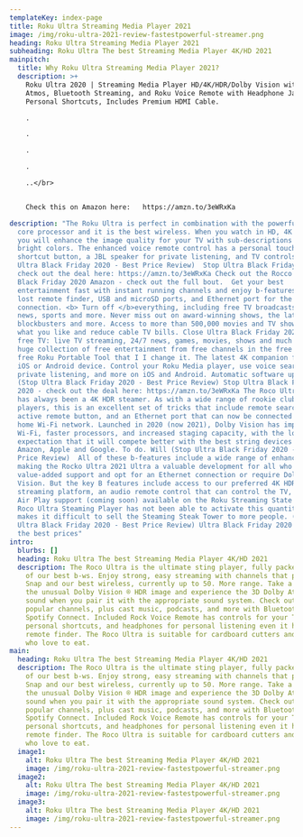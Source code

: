 ```yaml
---
templateKey: index-page
title: Roku Ultra Streaming Media Player 2021
image: /img/roku-ultra-2021-review-fastestpowerful-streamer.png
heading: Roku Ultra Streaming Media Player 2021
subheading: Roku Ultra The best Streaming Media Player 4K/HD 2021
mainpitch:
  title: Why Roku Ultra Streaming Media Player 2021?
  description: >+
    Roku Ultra 2020 | Streaming Media Player HD/4K/HDR/Dolby Vision with Dolby
    Atmos, Bluetooth Streaming, and Roku Voice Remote with Headphone Jack and
    Personal Shortcuts, Includes Premium HDMI Cable.

    .

    .

    .

    .

    ..</br>


    Check this on Amazon here:   https://amzn.to/3eWRxKa

description: "The Roku Ultra is perfect in combination with the powerful quad
  core processor and it is the best wireless. When you watch in HD, 4K or HDR,
  you will enhance the image quality for your TV with sub-descriptions and
  bright colors. The enhanced voice remote control has a personal touch control
  shortcut button, a JBL speaker for private listening, and TV controls. (Stop
  Ultra Black Friday 2020 - Best Price Review)  Stop Ultra Black Friday 2020 -
  check out the deal here: https://amzn.to/3eWRxKa Check out the Rocco Ultra
  Black Friday 2020 Amazon - check out the full bout.  Get your best
  entertainment fast with instant running channels and enjoy b-features like
  lost remote finder, USB and microSD ports, and Ethernet port for the ultimate
  connection. <b> Turn off </b>everything, including free TV broadcasts, live
  news, sports and more. Never miss out on award-winning shows, the latest
  blockbusters and more. Access to more than 500,000 movies and TV shows. Follow
  what you like and reduce cable TV bills. Close Ultra Black Friday 2020  Enjoy
  free TV: live TV streaming, 24/7 news, games, movies, shows and much more, a
  huge collection of free entertainment from free channels in the free channel
  free Roku Portable Tool that I I change it. The latest 4K companion for your
  iOS or Android device. Control your Roku Mеdiа player, use voice search, enjoy
  private listening, and more on iOS and Android. Automatic software updates.
  (Stop Ultra Black Friday 2020 - Best Price Review) Stop Ultra Black Friday
  2020 - check out the deal here: https://amzn.to/3eWRxKa The Roco Ultra 2021
  has always been a 4K HDR steamer. As with a wide range of rookie clubs and
  players, this is an excellent set of tricks that include remote search, an
  active remote button, and an Ethernet port that can now be connected to the
  home Wi-Fi network. Launched in 2020 (now 2021), Dolby Vision has improved
  Wi-Fi, faster processors, and increased staging capacity, with the long-term
  expectation that it will compete better with the best string devices from
  Amazon, Apple and Google. To do. Will (Stop Ultra Black Friday 2020 - Best
  Price Review)  All of these b-features include a wide range of enhancements,
  making the Rocko Ultra 2021 Ultra a valuable development for all who provide
  value-added support and opt for an Ethernet connection or require Dolby
  Vision. But the key B features include access to our preferred 4K HDR
  streaming platform, an audio remote control that can control the TV, and Apple
  Air Play support (coming soon) available on the Roku Streaming State Plus. The
  Roco Ultra Steaming Player has not been able to activate this quantity, which
  makes it difficult to sell the Steaming Steak Tower to more people. (Stop
  Ultra Black Friday 2020 - Best Price Review) Ultra Black Friday 2020 Check out
  the best prices"
intro:
  blurbs: []
  heading: Roku Ultra The best Streaming Media Player 4K/HD 2021
  description: The Roco Ultra is the ultimate sting player, fully packed with all
    of our best b-ws. Enjoy strong, easy streaming with channels that put us on
    Snap and our best wireless, currently up to 50. More range. Take a look at
    the unusual Dolby Vision ® HDR image and experience the 3D Dolby Atmos®
    sound when you pair it with the appropriate sound system. Check out the most
    popular channels, plus cast music, podcasts, and more with Bluetooth and
    Spotify Connect. Included Rock Voice Remote has controls for your TV,
    personal shortcuts, and headphones for personal listening even it has a lost
    remote finder. The Roco Ultra is suitable for cardboard cutters and people
    who love to eat.
main:
  heading: Roku Ultra The best Streaming Media Player 4K/HD 2021
  description: The Roco Ultra is the ultimate sting player, fully packed with all
    of our best b-ws. Enjoy strong, easy streaming with channels that put us on
    Snap and our best wireless, currently up to 50. More range. Take a look at
    the unusual Dolby Vision ® HDR image and experience the 3D Dolby Atmos®
    sound when you pair it with the appropriate sound system. Check out the most
    popular channels, plus cast music, podcasts, and more with Bluetooth and
    Spotify Connect. Included Rock Voice Remote has controls for your TV,
    personal shortcuts, and headphones for personal listening even it has a lost
    remote finder. The Roco Ultra is suitable for cardboard cutters and people
    who love to eat.
  image1:
    alt: Roku Ultra The best Streaming Media Player 4K/HD 2021
    image: /img/roku-ultra-2021-review-fastestpowerful-streamer.png
  image2:
    alt: Roku Ultra The best Streaming Media Player 4K/HD 2021
    image: /img/roku-ultra-2021-review-fastestpowerful-streamer.png
  image3:
    alt: Roku Ultra The best Streaming Media Player 4K/HD 2021
    image: /img/roku-ultra-2021-review-fastestpowerful-streamer.png
---
```

